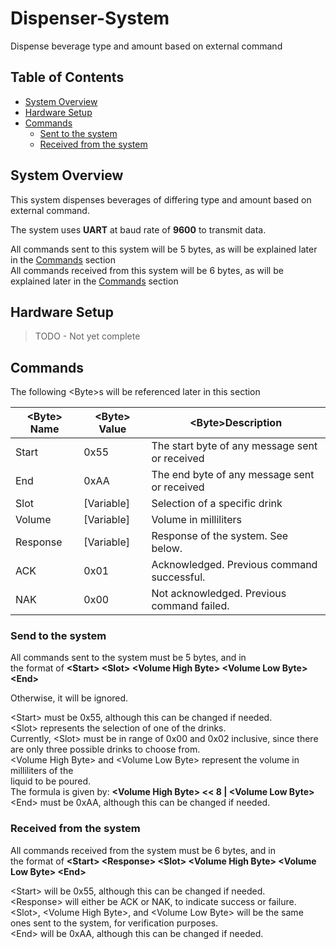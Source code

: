 # Dispenser-System
Dispense beverage type and amount based on external command

## Table of Contents
- [System Overview](#system-overview)
- [Hardware Setup](#hardware-setup)
- [Commands](#commands)
  * [Sent to the system](#sent-to-the-system)
  * [Received from the system](#received-from-the-system)
  
## System Overview
This system dispenses beverages of differing type and amount based on external command.   

The system uses **UART** at baud rate of **9600** to transmit data.   

All commands sent to this system will be 5 bytes, as will be explained later in the [Commands](#commands) section   
All commands received from this system will be 6 bytes, as will be explained later in the [Commands](#commands) section   

## Hardware Setup
> TODO - Not yet complete

## Commands
The following \<Byte>s will be referenced later in this section  

\<Byte> Name | \<Byte> Value | \<Byte>Description
-------------|---------------|-------------------
Start        | 0x55          | The start byte of any message sent or received
End          | 0xAA          | The end byte of any message sent or received
Slot         | [Variable]    | Selection of a specific drink
Volume       | [Variable]    | Volume in milliliters
Response     | [Variable]    | Response of the system. See below.
ACK          | 0x01          | Acknowledged. Previous command successful.
NAK          | 0x00          | Not acknowledged. Previous command failed.

### Send to the system
All commands sent to the system must be 5 bytes, and in   
the format of **\<Start> \<Slot> \<Volume High Byte> \<Volume Low Byte> \<End>**   

Otherwise, it will be ignored.   

\<Start> must be 0x55, although this can be changed if needed.   
\<Slot> represents the selection of one of the drinks.   
Currently, \<Slot> must be in range of 0x00 and 0x02 inclusive, since there are only three possible drinks to choose from.   
\<Volume High Byte> and \<Volume Low Byte> represent the volume in milliliters of the   
liquid to be poured.   
The formula is given by: **\<Volume High Byte> << 8 | \<Volume Low Byte>**   
\<End> must be 0xAA, although this can be changed if needed.   

### Received from the system
All commands received from the system must be 6 bytes, and in   
the format of **\<Start> \<Response> \<Slot> \<Volume High Byte> \<Volume Low Byte> \<End>**   

\<Start> will be 0x55, although this can be changed if needed.   
\<Response> will either be ACK or NAK, to indicate success or failure.   
\<Slot>, \<Volume High Byte>, and \<Volume Low Byte> will be the same ones sent to the system, for verification purposes.   
\<End> will be 0xAA, although this can be changed if needed.   
